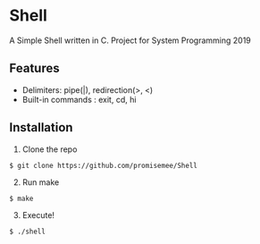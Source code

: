  # Shell
 A Simple Shell written in C. Project for System Programming 2019

## Features
- Delimiters: pipe(|), redirection(>, <)
- Built-in commands : exit, cd, hi

## Installation
1. Clone the repo
```
$ git clone https://github.com/promisemee/Shell
```
2. Run make
```
$ make
```
3. Execute!
```
$ ./shell
```
